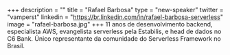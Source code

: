 +++
description = ""
title = "Rafael Barbosa"
type = "new-speaker"
twitter = "vamperst"
linkedin = "https://br.linkedin.com/in/rafael-barbosa-serverless"
image = "rafael-barbosa.jpg"
+++
11 anos de desenvolvimento backend, especialista AWS, evangelista serverless pela Estabilis, e head de dados no C6 Bank. Único representante da comunidade do Serverless Framework no Brasil.